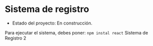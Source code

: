 <h1> Sistema de registro</h1>

- Estado del proyecto: En construcción.

Para ejecutar el sistema, debes poner:
```npm instal react```
Sistema de Registro 2
